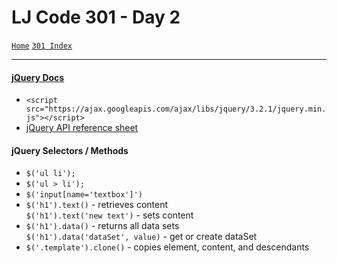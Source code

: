 # LJ Code 301 - Day 2
<a href="../README.md">`Home`</a>
<a href="301_README.md">`301 Index`</a>
<hr>

#### <a target="\_blank" href="http://jquery.com/download">jQuery Docs</a>
- `<script src="https://ajax.googleapis.com/ajax/libs/jquery/3.2.1/jquery.min.js"></script>`
- <a type="\_blank" href="https://oscarotero.com/jquery/">jQuery API reference sheet</a>

#### jQuery Selectors / Methods
- `$('ul li');`
- `$('ul > li');`
- `$('input[name='textbox']')`
- `$('h1').text()` - retrieves content </br>
`$('h1').text('new text')` - sets content
- `$('h1').data()` - returns all data sets </br>
`$('h1').data('dataSet', value)` - get or create dataSet
- `$('.template').clone()` - copies element, content, and descendants
